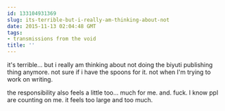 ```yaml
---
id: 133104931369
slug: its-terrible-but-i-really-am-thinking-about-not
date: 2015-11-13 02:04:48 GMT
tags:
- transmissions from the void
title: ''
---
```

it's terrible... but i really am thinking about not doing the biyuti publishing thing anymore. not sure if i have the spoons for it. not when I'm trying to work on writing.

the responsibility also feels a little too... much for me. and. fuck. I know ppl are counting on me. it feels too large and too much.
